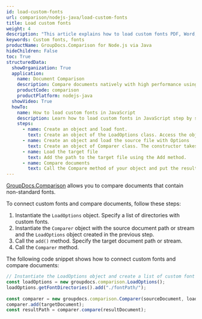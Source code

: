 ```yaml
---
id: load-custom-fonts
url: comparison/nodejs-java/load-custom-fonts
title: Load custom fonts
weight: 4
description: "This article explains how to load custom fonts PDF, Word, Excel, PowerPoint documents when using GroupDocs.Comparison for Node.js via Java."
keywords: Custom fonts, fonts
productName: GroupDocs.Comparison for Node.js via Java
hideChildren: False
toc: True
structuredData:
  showOrganization: True
  application:
    name: Document Comparison
    description: Compare documents natively with high performance using JavaScript language and GroupDocs.Comparison for Node.js via Java
    productCode: comparison
    productPlatform: nodejs-java
  showVideo: True
  howTo:
    name: How to load custom fonts in JavaScript
    description: Learn how to load custom fonts in JavaScript step by step
    steps:
      - name: Create an object and load font.
        text: Create an object of the LoadOptions class. Access the object field using the Add method with the path to the font file parameter.
      - name: Create an object and load the source file with Options
        text: Create an object of Comparer class. The constructor takes the source file path parameter and object of LoadOptions. You may specify absolute or relative file paths as per your requirements.
      - name: Load the target file
        text: Add the path to the target file using the Add method.
      - name: Compare documents
        text: Call the Compare method of your object and put the resulting file path parameter and the options object.
---
```


[GroupDocs.Comparison](https://products.groupdocs.com/comparison/nodejs-java) allows you to compare documents that contain non-standard fonts.

To connect custom fonts and compare documents, follow these steps:

1. Instantiate the `LoadOptions`<!--](https://reference.groupdocs.com/comparison/nodejs-java/com.groupdocs.comparison.options.load/loadoptions)--> object. Specify a list of directories with custom fonts.
2. Instantiate the `Comparer`<!--](https://reference.groupdocs.com/comparison/nodejs-java/com.groupdocs.comparison/comparer)--> object with the source document path or stream and the `LoadOptions`<!--](https://reference.groupdocs.com/comparison/nodejs-java/com.groupdocs.comparison.options.load/loadoptions)--> object created in the previous step.
3. Call the `add()`<!--](https://reference.groupdocs.com/comparison/nodejs-java/com.groupdocs.comparison/comparer/#add-java.lang.String-)--> method. Specify the target document path or stream.
4. Call the `Comparer`<!--](https://reference.groupdocs.com/comparison/nodejs-java/com.groupdocs.comparison/comparer)--> method.

The following code snippet shows how to connect custom fonts and compare documents:

```javascript
// Instantiate the LoadOptions object and create a list of custom font directories.
const loadOptions = new groupdocs.comparison.LoadOptions();
loadOptions.getFontDirectories().add("./fontPath/");
 
const comparer = new groupdocs.comparison.Comparer(sourceDocument, loadOptions);
comparer.add(targetDocument);
const resultPath = comparer.compare(resultDocument);
```
